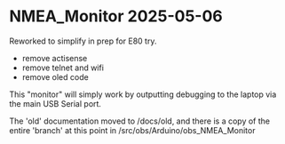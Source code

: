 # NMEA_Monitor 2025-05-06

Reworked to simplify in prep for E80 try.

- remove actisense
- remove telnet and wifi
- remove oled code

This "monitor" will simply work by outputting debugging to the
laptop via the main USB Serial port.

The 'old' documentation moved to /docs/old, and there is a copy
of the entire 'branch' at this point in /src/obs/Arduino/obs_NMEA_Monitor



